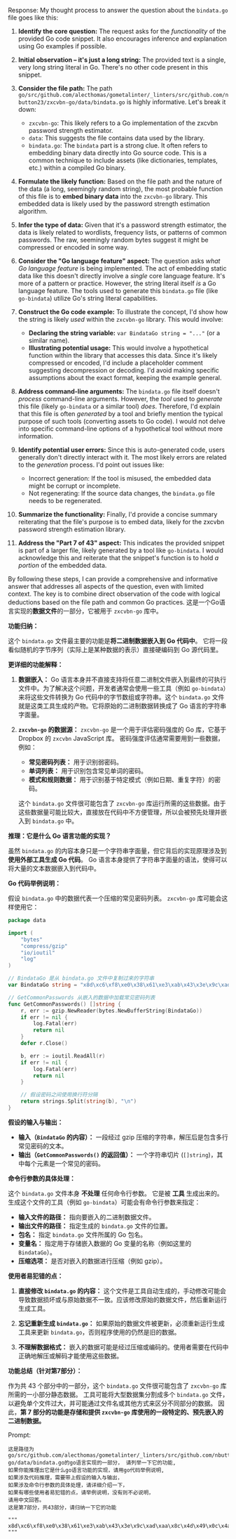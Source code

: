 Response:
My thought process to answer the question about the `bindata.go` file goes like this:

1. **Identify the core question:** The request asks for the *functionality* of the provided Go code snippet. It also encourages inference and explanation using Go examples if possible.

2. **Initial observation – it's just a long string:** The provided text is a single, very long string literal in Go. There's no other code present in this snippet.

3. **Consider the file path:** The path `go/src/github.com/alecthomas/gometalinter/_linters/src/github.com/nbutton23/zxcvbn-go/data/bindata.go` is highly informative. Let's break it down:
    * `zxcvbn-go`: This likely refers to a Go implementation of the zxcvbn password strength estimator.
    * `data`:  This suggests the file contains data used by the library.
    * `bindata.go`: The `bindata` part is a strong clue. It often refers to embedding binary data directly into Go source code. This is a common technique to include assets (like dictionaries, templates, etc.) within a compiled Go binary.

4. **Formulate the likely function:** Based on the file path and the nature of the data (a long, seemingly random string), the most probable function of this file is to **embed binary data** into the `zxcvbn-go` library. This embedded data is likely used by the password strength estimation algorithm.

5. **Infer the type of data:**  Given that it's a password strength estimator, the data is likely related to wordlists, frequency lists, or patterns of common passwords. The raw, seemingly random bytes suggest it might be compressed or encoded in some way.

6. **Consider the "Go language feature" aspect:** The question asks *what Go language feature* is being implemented. The act of embedding static data like this doesn't directly involve a *single* core language feature. It's more of a pattern or practice. However, the string literal itself *is* a Go language feature. The tools used to generate this `bindata.go` file (like `go-bindata`) utilize Go's string literal capabilities.

7. **Construct the Go code example:** To illustrate the concept, I'd show how the string is likely *used* within the `zxcvbn-go` library. This would involve:
    * **Declaring the string variable:**  `var BindataGo string = "..."` (or a similar name).
    * **Illustrating potential usage:** This would involve a hypothetical function within the library that accesses this data. Since it's likely compressed or encoded, I'd include a placeholder comment suggesting decompression or decoding. I'd avoid making specific assumptions about the exact format, keeping the example general.

8. **Address command-line arguments:** The `bindata.go` file itself doesn't *process* command-line arguments. However, the *tool* used to *generate* this file (likely `go-bindata` or a similar tool) *does*. Therefore, I'd explain that this file is often *generated* by a tool and briefly mention the typical purpose of such tools (converting assets to Go code). I would not delve into specific command-line options of a hypothetical tool without more information.

9. **Identify potential user errors:**  Since this is auto-generated code, users generally don't directly interact with it. The most likely errors are related to the *generation* process. I'd point out issues like:
    * Incorrect generation: If the tool is misused, the embedded data might be corrupt or incomplete.
    * Not regenerating: If the source data changes, the `bindata.go` file needs to be regenerated.

10. **Summarize the functionality:** Finally, I'd provide a concise summary reiterating that the file's purpose is to embed data, likely for the zxcvbn password strength estimation library.

11. **Address the "Part 7 of 43" aspect:** This indicates the provided snippet is part of a larger file, likely generated by a tool like `go-bindata`. I would acknowledge this and reiterate that the snippet's function is to hold *a portion* of the embedded data.

By following these steps, I can provide a comprehensive and informative answer that addresses all aspects of the question, even with limited context. The key is to combine direct observation of the code with logical deductions based on the file path and common Go practices.
这是一个Go语言实现的**数据文件**的一部分，它被用于 `zxcvbn-go` 库中。

**功能归纳：**

这个 `bindata.go` 文件最主要的功能是**将二进制数据嵌入到 Go 代码中**。  它将一段看似随机的字节序列（实际上是某种数据的表示）直接硬编码到 Go 源代码里。

**更详细的功能解释：**

1. **数据嵌入：**  Go 语言本身并不直接支持将任意二进制文件嵌入到最终的可执行文件中。为了解决这个问题，开发者通常会使用一些工具（例如 `go-bindata`）来将这些文件转换为 Go 代码中的字节数组或字符串。这个 `bindata.go` 文件就是这类工具生成的产物。它将原始的二进制数据转换成了 Go 语言的字符串字面量。

2. **`zxcvbn-go` 的数据源：** `zxcvbn-go` 是一个用于评估密码强度的 Go 库，它基于 Dropbox 的 `zxcvbn` JavaScript 库。 密码强度评估通常需要用到一些数据，例如：
    * **常见密码列表：** 用于识别弱密码。
    * **单词列表：** 用于识别包含常见单词的密码。
    * **模式和规则数据：** 用于识别基于特定模式（例如日期、重复字符）的密码。

   这个 `bindata.go` 文件很可能包含了 `zxcvbn-go` 库运行所需的这些数据。由于这些数据量可能比较大，直接放在代码中不方便管理，所以会被预先处理并嵌入到 `bindata.go` 中。

**推理：它是什么 Go 语言功能的实现？**

虽然 `bindata.go` 的内容本身只是一个字符串字面量，但它背后的实现原理涉及到 **使用外部工具生成 Go 代码**。  Go 语言本身提供了字符串字面量的语法，使得可以将大量的文本数据嵌入到代码中。

**Go 代码举例说明：**

假设 `bindata.go` 中的数据代表一个压缩的常见密码列表。  `zxcvbn-go` 库可能会这样使用它：

```go
package data

import (
	"bytes"
	"compress/gzip"
	"io/ioutil"
	"log"
)

// BindataGo 是从 bindata.go 文件中复制过来的字符串
var BindataGo string = "x8d\xc6\xf8\xe0\x38\x61\xe3\xab\x43\x3e\x9c\xad\xaa\x8c\x4d\x49\x0c\x4a\x3c\x9e\x7d\xbc\x1f\x81\x0c\x5b\xab\x3c\xcd\x5a\xf6\x38\xf6\x13\x97\xf6\x21\xca\xaf\b..." // 完整的字符串太长，这里省略

// GetCommonPasswords 从嵌入的数据中加载常见密码列表
func GetCommonPasswords() []string {
	r, err := gzip.NewReader(bytes.NewBufferString(BindataGo))
	if err != nil {
		log.Fatal(err)
		return nil
	}
	defer r.Close()

	b, err := ioutil.ReadAll(r)
	if err != nil {
		log.Fatal(err)
		return nil
	}

	// 假设密码之间使用换行符分隔
	return strings.Split(string(b), "\n")
}
```

**假设的输入与输出：**

* **输入（`BindataGo` 的内容）：**  一段经过 gzip 压缩的字符串，解压后是包含多行常见密码的文本。
* **输出（`GetCommonPasswords()` 的返回值）：**  一个字符串切片 (`[]string`)，其中每个元素是一个常见的密码。

**命令行参数的具体处理：**

这个 `bindata.go` 文件本身 **不处理** 任何命令行参数。 它是被 **工具** 生成出来的。  生成这个文件的工具（例如 `go-bindata`）可能会有命令行参数来指定：

* **输入文件的路径：** 指向要嵌入的二进制数据文件。
* **输出文件的路径：**  指定生成的 `bindata.go` 文件的位置。
* **包名：**  指定 `bindata.go` 文件所属的 Go 包名。
* **变量名：**  指定用于存储嵌入数据的 Go 变量的名称（例如这里的 `BindataGo`）。
* **压缩选项：**  是否对嵌入的数据进行压缩（例如 gzip）。

**使用者易犯错的点：**

1. **直接修改 `bindata.go` 的内容：**  这个文件是工具自动生成的，手动修改可能会导致数据损坏或与原始数据不一致。应该修改原始的数据文件，然后重新运行生成工具。

2. **忘记重新生成 `bindata.go`：** 如果原始的数据文件被更新，必须重新运行生成工具来更新 `bindata.go`，否则程序使用的仍然是旧的数据。

3. **不理解数据格式：**  嵌入的数据可能是经过压缩或编码的。使用者需要在代码中正确地解压或解码才能使用这些数据。

**功能总结（针对第7部分）：**

作为共 43 个部分中的一部分，这个 `bindata.go` 文件很可能包含了 `zxcvbn-go` 库所需的一小部分静态数据。  工具可能将大型数据集分割成多个 `bindata.go` 文件，以避免单个文件过大，并可能通过文件名或其他方式来区分不同部分的数据。  因此，**第 7 部分的功能是存储和提供 `zxcvbn-go` 库使用的一段特定的、预先嵌入的二进制数据。**

Prompt: 
```
这是路径为go/src/github.com/alecthomas/gometalinter/_linters/src/github.com/nbutton23/zxcvbn-go/data/bindata.go的go语言实现的一部分， 请列举一下它的功能, 　
如果你能推理出它是什么go语言功能的实现，请用go代码举例说明, 
如果涉及代码推理，需要带上假设的输入与输出，
如果涉及命令行参数的具体处理，请详细介绍一下，
如果有哪些使用者易犯错的点，请举例说明，没有则不必说明，
请用中文回答。
这是第7部分，共43部分，请归纳一下它的功能

"""
x8d\xc6\xf8\xe0\x38\x61\xe3\xab\x43\x3e\x9c\xad\xaa\x8c\x4d\x49\x0c\x4a\x3c\x9e\x7d\xbc\x1f\x81\x0c\x5b\xab\x3c\xcd\x5a\xf6\x38\xf6\x13\x97\xf6\x21\xca\xaf\x8b\x97\x0e\x32\xab\x35\x45\xf2\x1a\xd0\xec\x5b\x60\x07\xb4\x0d\x81\x60\x67\xaf\x7c\x29\xa5\xca\x16\x88\xd7\x85\x1e\x32\xea\x0a\xcc\xee\x42\x2d\xfd\x5b\x98\x82\xf7\xce\x52\x41\x6b\x56\x82\x5c\xae\x49\xf6\xf7\xce\xb8\xec\x5f\x19\xe7\xb2\x4d\xae\x6f\xff\xe8\xfb\x08\x96\x4e\x8c\x80\x9e\xf7\x83\xbe\x98\xe1\x02\x00\x3b\xf5\xa2\x41\xed\x61\xbd\x35\x55\xb5\x0e\x08\x3a\xf0\x11\x9b\x38\xa1\xf0\x47\xbe\xa4\xd2\x7f\x3b\x3b\x05\x30\xb0\xda\x83\xdd\xf6\xec\x3f\xad\xbe\xf4\x27\x15\x1f\x03\x51\xfc\x73\x2e\xcf\xf0\xe8\x22\xd3\x91\xcf\xf9\x29\x67\x86\x73\xec\x9f\x4c\x0c\x19\x56\xfa\x50\x84\x02\x88\xf9\x3e\xed\xeb\xe3\x8e\xc4\xa8\xca\x97\x91\xff\x5e\x1a\x43\xc1\xb9\xd2\xb2\xec\x50\x0f\x16\xca\xe1\x77\xee\xf5\x57\x21\xfc\xc9\x05\xe8\xb1\x66\xdf\x22\x9b\x39\xc2\xb6\x07\x6d\xec\xac\x33\x69\x40\x45\xe0\x2f\x6b\x20\xc7\x84\xad\x16\x5c\x4d\x07\xef\x10\xb9\x3d\xe4\xd9\x74\x5c\x35\x1b\xe6\xa0\x9b\x94\x08\x37\xe9\x73\x1e\xf0\xef\xde\xd8\x75\x10\x26\x16\xe5\xc4\x85\x23\x7c\xc8\x5c\xac\x7c\x77\xd1\x9d\xf8\x96\x3f\xba\x91\xb0\xbb\x0f\xd9\x6e\x63\xb3\x6e\xc6\x45\xee\xd1\x96\xa5\xf0\x52\x3b\xfc\x91\x2d\x0a\xfb\x20\xac\xa3\xf1\x2c\xe9\x31\x56\xa5\xe5\x92\x61\xcc\xbd\x90\x30\xe5\x6f\x95\x6c\x52\x70\xda\xe9\xd7\x92\x64\x33\x38\x06\x09\xfb\x5e\xd3\xe1\x7b\x2f\x60\xf1\x5d\xe3\xfe\x3b\x45\x51\x9c\x6f\x98\x2a\x84\xae\x43\xb4\x2e\xca\xc7\x3f\x54\xff\xbe\x0a\x87\x70\xeb\xa1\x44\x2a\x8f\xf9\x4a\xe9\x80\xd8\x2f\xd1\xcf\xdb\x97\xb1\xcf\xd5\x87\xf8\xb4\x08\x57\x1d\x3f\xc0\x52\x9e\x3e\xd4\x26\xd8\x6b\x85\x8f\xd9\x45\x2f\xef\xbb\xb2\x24\x00\xf5\x66\x89\x26\xaa\x14\xdf\x84\x7b\x70\x43\xa2\xb7\x80\x06\x8a\xb3\xdd\xba\xf4\xd3\xa0\x1f\x4d\xa9\xdd\x32\xdb\xe2\x5d\xff\x05\x0b\xe9\xe2\xcd\x76\x7d\xcb\x7c\x21\x88\x6c\x81\xe6\x2f\xa5\x87\xb1\xfb\x50\xa1\x56\xe6\x53\xaa\xed\x26\x74\xf4\xd8\x76\x58\x42\xcf\x6e\x79\x20\xcf\xbf\x9a\x0e\xcc\x59\xf7\xdb\x77\x02\xe4\xbc\x67\x85\xad\x79\x45\xfc\x4f\xfd\x17\xfc\x5f\xa3\x10\x65\x42\x40\xf9\xf1\xa5\xd1\xb1\x71\x45\xc5\xe9\x85\x7e\x3e\xf4\x40\x15\xda\xd2\x39\x55\xaf\x22\x81\xfe\xec\xe2\x2c\x97\xa1\x0f\x8c\xb9\xb1\x38\x15\x84\x9b\xf2\x6a\xf7\x30\xbb\x69\x68\xc3\x17\x6c\xb6\x69\x7a\x48\x37\xae\x49\x31\xb2\xa2\x54\x06\x64\xe4\x02\xef\xb0\x23\x0d\x51\x6f\xc1\x60\x43\x2e\x3d\xf6\x34\x46\xe5\x26\x3e\x1b\x02\x7a\x0c\x1d\xae\xbb\xa3\xf9\xcd\xbf\x43\x3f\x06\x77\x17\xdd\x80\x87\x89\x66\xe8\x59\xe8\xc1\x71\x63\x73\xfd\x66\x62\xf3\x9e\xcc\x66\xce\x13\x3d\xe5\x5b\xe1\x99\x92\xbc\xb6\xdc\x85\xa7\x11\xf5\x3f\x9c\x39\xbd\x9d\x46\x14\x5c\xfd\x0b\x0d\xd5\x05\x55\x2c\xa6\x06\x99\xcb\x2f\x8d\x2b\x7f\xa1\x06\x86\xcd\xfd\x5b\x76\x32\xb3\x20\x6e\xfe\x4f\x85\x09\xbd\x09\x33\xa1\xde\xd4\x87\x8b\xa5\x66\x44\xe3\x64\xf6\xe6\x7b\xb0\xd1\x52\x0a\xc0\x46\xb2\x8c\xcc\x9b\x96\x96\x5e\x72\x46\xf9\x1a\x37\xbf\x5b\x60\x22\xd1\xa8\xc1\xb2\x77\x6a\x00\xab\xd9\xa9\xf6\x30\x28\x65\xae\xd5\xf8\x1a\xbb\xab\x83\x61\x42\xa8\x9f\x37\xf1\x8e\x22\xcb\xf1\x96\x40\x33\x62\xe9\xd3\x46\x38\x32\xbc\x76\x7b\x23\x04\xa8\x6d\x11\x10\x30\xb4\xb2\x6a\x07\x25\x47\x95\xaa\x8e\x9b\x40\x8e\x8c\x53\xb0\xb4\xd5\xe1\x80\xc2\x94\xa9\x73\xa0\x6d\x49\x9f\xaa\x9a\x39\x1d\xf6\x72\x72\x56\xc3\xd4\x61\xcd\xc6\x62\xef\xab\x13\x2a\xa8\x4e\xd9\x13\x6a\x0c\xbf\x97\x69\x54\x2b\xa2\x53\xdb\x84\xf9\x91\x33\x0f\xdb\x12\x80\x78\x2f\x63\xa5\x8d\xf5\x18\x7d\xf7\x85\x50\x44\x13\x47\x7d\x89\x44\x54\x10\xf5\x3c\xea\xa8\x03\x9c\x79\xe1\x30\xf6\x50\x26\xde\xfa\x9f\x4b\x77\xda\xa6\xac\x41\xe0\x96\xbc\x5b\x9d\x93\x9c\x5b\xa5\xec\x41\xe5\x5c\x2d\x03\x30\x21\x85\x8d\x2c\x75\xe9\x2c\xa0\x04\xa6\x90\x29\xf8\xd7\xf9\x4b\x6d\x87\xd9\xce\xf6\x25\x54\x08\xdb\xdc\x20\x2d\x44\x6f\x2b\xe8\xdb\x5a\xf2\x80\x8d\xa7\xb4\xf2\x87\x02\x6b\x2f\x08\x0e\x36\x4d\x59\xcb\x47\xa2\xc4\xc8\x02\xc2\xab\xbf\xae\x2a\x5a\x35\x1a\x4a\x89\xf5\xd3\xdc\x85\xcb\xd3\x6e\x4d\x9d\x3b\x20\xad\x99\x3d\xab\x69\x60\x79\x7b\xd9\xbe\x0e\xfe\xa0\x01\x79\xcb\x0d\x87\x37\x56\x02\x5d\x6a\x72\xcf\x56\x86\xeb\xb6\x12\x76\x5f\x79\x17\x4d\xe1\x75\x4d\x24\x60\x88\x27\x76\x9f\xa6\x24\xe3\x62\x6e\x9f\xec\xba\x7b\x64\x04\x16\xfd\x38\x37\xe3\x20\xfb\xc9\xba\xda\x27\xff\xeb\x3b\xe5\xc2\x0a\x80\xbd\xd1\x95\x7a\x5c\x98\xa5\xe9\x7c\x64\x9a\xbf\x4d\xe3\x5a\xde\x20\x16\xf0\x45\x6c\xe1\x57\x75\xc3\xe0\x43\x98\xfd\x67\xba\x93\x79\x4b\x42\x4b\x0a\x57\xbd\x7f\xfa\x4c\xe3\x22\xe7\x86\x3e\xee\x6c\x2f\x0d\xee\xd4\xb1\x48\xdf\xb6\x34\x74\xfa\x3a\x7d\x87\x00\xd8\x48\x5c\xbe\xa4\x5a\xc8\xd4\x9c\xfd\x2b\xd4\xbc\x32\x9f\x1c\xe8\x47\x76\xa8\x1c\xb4\x9c\xd9\x04\xf3\xcf\x34\x03\xe4\xf1\xa9\x11\x5c\x77\x20\xa7\x40\x7d\x3d\x2e\x2c\x70\x3b\xc3\xe7\x20\x60\x54\x03\xfb\xfb\x58\xa4\x5f\x4d\x3f\x3e\x24\xcf\xde\x94\xa9\x98\xfe\x34\xe0\x00\xe0\x2d\x79\x0e\xdb\x69\xf4\xf9\x03\x1a\x02\x81\xaa\x48\x0b\x1a\xb5\x76\x2c\x5f\xba\xe7\xd8\xf9\xf1\xff\xa7\xa7\x25\x2e\x61\xee\x76\x95\x69\x0f\x9e\x6d\x78\xea\xfd\x43\x3f\xaf\xb3\x3a\xd3\xde\x6d\x32\x52\x76\x9f\xb0\x9a\xfc\x92\xe1\xc4\x10\xbe\xd9\xc4\x5d\xf0\x29\xa3\x52\xe5\x3b\xd2\xff\x89\x28\xc4\x7b\xa3\x0b\xef\xee\x3a\xb3\xe4\x30\x25\x52\x73\xb6\xc2\xbb\x7f\xbf\xbc\xbd\x68\x86\x5e\x3f\x6b\xa0\xa6\x36\xcf\x45\x9a\x80\x36\xf7\x54\xa0\xea\x9f\x6c\x83\x9c\x9d\x05\xb6\xca\x7b\xc1\xe9\x2e\x00\x86\xde\x42\x97\xff\x11\x26\xdf\x2a\x0a\x5d\x62\x91\x37\x69\x79\x2d\xd7\x97\x87\xa4\x24\x1c\x77\xfa\xeb\xf3\xea\xbe\xc8\x50\x1d\x4d\x2c\x94\x16\x41\x7c\xd6\xa4\x43\x77\x4f\x40\xb4\x57\x3a\x41\x34\xe6\xa4\x41\x09\xa6\xe2\x72\x28\x13\x75\xbd\xcd\x19\xdc\xca\x98\xa3\x10\x9e\xe1\x06\x07\x00\xe1\x8b\x6c\xf3\xff\x45\xde\xb1\x75\x53\xe5\x7a\x29\x89\x72\x7e\x81\x38\xa0\x77\x50\x1b\x38\xff\xe8\x54\xa6\x00\x67\xb5\xd9\xc4\x0a\x7c\xba\xd5\x8d\xae\x6d\xdd\x64\x39\x5b\xe3\x3b\x91\xc6\x97\x2f\x95\xc3\x8e\xf3\x7e\x67\x0e\xd6\x40\xcd\x48\x59\xca\xe6\xd6\x6d\x93\x09\x8a\x6f\xb2\x35\xb8\x9b\x29\x9c\x26\x9b\xcb\xd7\xba\x01\x89\x81\x7c\x89\xf1\x87\xe7\x77\xd3\xf3\x8c\x56\xa7\xa5\x6c\xd0\x57\x94\x10\x8d\x35\xe8\x9a\x8b\x30\x4b\xc4\x05\x13\x89\x4d\xdc\xc5\xcb\x51\x16\x19\xde\x22\x4f\x6a\x6b\x80\xcd\x49\x9c\xbc\x34\x95\x5a\x65\x4b\x68\x07\x7e\x29\x57\xf2\x27\xcd\xf7\xe5\xf0\xce\x5b\x58\x30\x42\x43\xce\x28\x04\x38\x4e\x44\x49\xe8\x0e\x89\x32\x87\x98\xae\xa4\x8f\xe1\xc2\x65\xe5\xa2\xeb\x5d\x71\x95\xaf\x71\xf9\x70\x02\x02\x94\x94\xb7\xd2\x2b\x5d\xa0\xd4\x73\xdd\xdb\x64\xed\x4a\x9e\xe4\x97\xae\xfb\x6a\xc5\x61\xba\x4f\x50\x19\xac\xfe\x2c\xbd\x72\x95\xa8\xa6\x99\x7d\x68\xa1\x01\x36\x17\x13\x92\xc3\x79\xc3\xb2\x73\xce\xeb\x4e\xca\x29\x6b\x49\x28\x56\x0a\x34\x3a\xc7\x04\xa4\x9f\x9d\x28\x08\x33\xea\xd7\x09\x86\xcf\x91\xca\x49\x8f\x10\x60\x98\xc5\x5b\x07\x35\x11\x90\x55\x50\x0b\xf4\x4a\x9a\xb8\x7c\xdf\xb9\x31\xad\xa8\xe2\x63\x97\x1d\xa3\x68\x1d\x5c\x94\x3d\x68\xfe\x22\x47\x6f\xf1\xf3\x0c\x1f\x06\xbd\x40\x0e\xd7\x22\x19\xed\x6b\xf0\x02\x10\xe3\xc3\xc7\x16\xd2\x94\xf2\x35\xf5\x36\xd9\x97\xb4\x80\x7e\xc7\x56\x6c\xc0\xa2\x2a\x7b\x19\x05\x61\x26\x2d\xd3\x27\xe9\x9e\xcd\xfe\x9f\x2d\xfa\x40\xa9\x32\xf1\x4d\x77\x39\x88\xed\x52\x08\x53\x8f\x85\x1b\x66\xb1\xb0\x00\xf7\xad\x3e\x97\x96\xe6\xbb\x82\x87\xd4\xf3\x9e\xf8\x90\x1b\x89\x20\x4b\x60\x4b\x99\x0b\x29\x63\x09\x65\x1f\x8a\x6b\x8e\xf5\xb8\xf9\x76\xdf\x85\x7a\x59\xd2\x02\x18\x43\xab\x75\xd2\x88\xe3\x66\x68\xc8\xdf\xe0\x81\x7c\xda\x20\x63\xb6\xb3\x4c\xed\xde\x9d\x79\x9a\x86\x5f\xa1\xe5\xcc\x7e\xff\x7f\x27\xf1\x47\x14\xa9\x21\x47\xf3\x5b\x73\x0b\x53\x9b\x51\xad\x61\x78\xe0\xf1\x49\x44\x00\x71\xe1\x46\x50\x09\x64\x61\x1d\x40\x92\x26\x78\x1e\x56\x6d\x9e\x42\xa9\x67\x75\xfb\x66\x1d\x34\xc1\x89\x61\xd6\x8a\x81\x87\x61\xa7\xd4\xaa\x51\x02\x03\x19\xe1\xa3\xc2\x43\xc3\x77\xa1\x2c\x4b\x79\xad\xd6\x0f\xf4\x45\x99\x52\x72\x56\x18\xb0\xd2\x3f\xa8\x37\xc3\x0e\xb8\x6e\x5b\xd3\x48\x72\x1a\x9c\xe9\x98\x93\xb5\xf4\xef\x59\x79\xc3\xd2\x97\x7f\x25\x14\x36\xe6\x93\xca\x49\x66\x8b\x5c\xec\xc5\x72\x28\x9c\xd5\x34\x3c\x24\x9a\x94\xff\x54\x3f\x08\x65\x3f\x4b\x55\x3f\x6b\xa1\xca\x32\x75\x6e\xf9\x7c\xee\x93\x45\x5d\xe6\x04\x36\xff\x96\xac\xa8\xbf\xc8\x9e\x18\xb5\x91\xa6\x76\x13\xf6\xb4\x66\xc8\xd3\xc9\x63\x15\xe3\x9c\xcd\xda\x68\x2f\x6f\xfc\x29\x9f\x55\x89\xbf\x36\x63\xc0\xca\x95\x64\xcb\x34\x06\x23\x6f\x2a\xdf\xca\x63\x91\xf7\x53\xc9\xc4\xd5\x2e\x02\xf4\x0b\xb7\x7d\xef\x80\xf6\x73\xbe\xec\xe3\xd7\x99\x0c\x92\x2b\xc3\xf3\x38\xc7\x6a\x43\xca\x24\x37\x06\x3f\x4a\xa6\xa9\xf7\x3a\x7d\x63\x42\xb6\x80\x3c\x63\xd8\x73\x69\xb3\xca\xde\xb8\x9a\xf6\x7d\xf6\x60\x12\x56\x9d\xea\x1b\xa5\xff\xd7\x9a\xff\xbc\x3e\xb4\xf9\x61\xdb\x87\xa8\xb9\xd1\x7d\x19\x0f\x74\x98\x7b\x40\x34\x2d\xe0\x1e\x10\xb0\x77\x9b\xba\x94\x40\x74\x91\xaa\x5d\x90\xc7\x9f\xc5\xaf\x75\x3f\x8d\x30\xba\x67\xf7\x99\xa8\xf4\x1f\x2d\x97\x71\x16\x2f\x94\x9a\x3e\x41\x3a\xf9\x9b\xc2\xe5\xf4\xf8\xc5\x48\x5c\xd5\xee\x7d\xfc\xa2\x8e\x56\xa1\xf9\x3b\xfd\xaf\xd5\x7a\xf9\xf4\x76\x59\xef\xff\xe6\xe5\xa2\xa4\x1c\xea\x19\xc7\x84\x07\x12\x40\x91\xed\x93\x30\xbc\xc7\xf0\x1c\x04\x58\x79\x14\x40\x0c\xc8\xf8\x0f\xa1\x32\xb2\x73\x70\x14\x99\x55\x8b\x54\x83\x07\x0b\x61\x1a\x57\xea\x1f\x40\xa4\x37\xa9\x39\x03\xea\x89\xa9\xa2\x17\x3c\xa3\x24\x41\x53\xbe\xb2\xa1\x4a\x5f\xe9\xa9\xc6\x8f\x55\xfa\xfd\xad\xd4\xd0\x77\xe8\x96\x2e\x7f\xf8\x9a\x69\x5e\x7a\x83\x92\x3a\xc8\x9b\x84\xae\xd0\x1e\xb2\x42\x67\xab\x7f\xb3\xc5\x98\x65\xb2\x3a\xc3\x65\x47\xf0\x89\x7b\xa9\xd1\x71\x7b\xf9\x0e\xfa\x89\xec\x90\xd5\xfc\x66\x3e\x97\x4b\x00\xb5\x44\xef\xf8\x41\x75\x29\xc8\xae\x98\x68\x8b\x1f\x0b\x59\xc0\x80\x61\x2a\x1c\x38\x96\xd1\xa8\xb1\xdd\x21\x30\xca\x2d\x2e\xcd\x40\x72\xb4\xb4\x4f\x99\x42\xac\x1b\x7a\x3c\x76\xcd\xda\x9a\xb2\x05\x9c\xb4\xa5\x20\x0e\x34\xc1\x3f\x4d\x46\x9c\xf6\x68\xc9\x72\x99\x95\x44\xd1\x16\xcd\x9a\x45\xc8\x35\xbe\x9c\x0d\x76\xb7\x0b\x4a\xc6\x15\x9d\x9c\x26\x48\xbe\x30\x6b\xff\x44\x62\xd2\x54\x53\xe1\x86\xff\xb2\xb8\x90\x58\xab\x23\xf3\x1a\x89\x6e\x85\xa0\x3d\x5d\x6d\x6e\x6c\x03\x85\x08\x7a\x82\x10\x42\xf8\x55\xa2\xe3\x43\x85\xa8\xb4\x94\x23\x57\x7d\x97\xe5\xc1\xf1\x1b\x1a\x3b\x38\xa7\xb1\x7c\x5c\xd2\xc9\xa9\xa3\xfe\x3c\x56\xf8\xb2\xaa\x23\xdc\x6f\xf2\x67\xfe\xc9\xa7\x6e\x2f\xed\xdc\x8f\xcc\x5a\xdf\x5b\xf4\x76\x61\x2f\xe9\x86\x0c\x53\xff\x8a\x5e\xb5\xae\xdd\xe0\xb6\xcf\x5b\x13\xc1\x92\x66\xed\xe9\xad\xc5\xaa\x9b\x41\x0d\xd6\x37\xde\x1a\x53\xab\x72\xd9\x55\x48\xca\xb9\x4b\x74\xc2\x51\x8a\x57\xcb\xce\x05\x48\xe5\x6a\xc9\xc8\x4f\x49\x4b\xd9\x8a\x9d\x4b\xc3\x0f\x4c\x3d\x9b\xc7\x64\xd9\x6c\xb0\x06\x4b\xdc\x8d\xc2\x55\x93\x28\xd9\xdc\x64\xc0\xfe\xf8\xe0\xb8\x1e\xd9\x70\xd5\xfe\x82\xae\x42\xfe\xcf\x12\x4b\xd0\xca\xdf\x25\x06\x09\xb3\x06\x66\x50\x1f\x10\xd7\x85\xf3\x78\x57\xb2\x54\x59\x2a\x35\x3a\xb7\xeb\x40\x0e\x43\x31\x27\x15\x67\x73\x4c\xbd\x72\x95\xe3\x8c\xf6\x4d\x75\xfe\x87\x3a\x93\x52\x27\xb9\x7b\x7b\x6d\xd2\x2b\xf9\x70\xf5\x99\xe5\xad\x28\x7b\x59\x37\xb5\xe9\xe1\xce\xfb\x31\x52\xd6\xfc\x8d\x7d\xa9\xd6\x3a\xf3\x65\x17\xfe\x3c\xdd\x11\x92\x97\xcb\x18\xa9\xd3\xfb\xf2\xea\xf5\x44\x53\xe2\x15\x58\xb4\x84\xaa\xc8\x09\xa8\x64\xe0\x95\x35\xb4\x9d\xb3\x20\x79\xdb\x05\xc0\x83\xf3\xc3\x71\x50\x5d\x6f\xcc\x6e\xf0\xe0\xc2\xb6\xb8\xeb\x6a\x74\xb4\xed\xbf\xb5\x74\x56\x75\x81\x4e\x74\xb7\x5c\xc9\x42\x54\x22\x85\xb2\xba\x52\x8f\x2b\xc1\x12\xb3\x7d\xff\xa5\x4f\xde\x77\xe3\x4d\x28\xdb\x47\xbd\xe6\x37\xab\x36\x20\x8d\x8a\x47\xba\x9a\x40\x6e\xa8\x2d\xfa\xc3\x9d\xf8\xad\x6a\xfe\x96\x5c\xcb\xce\x49\x04\xc6\x58\x28\x6b\xfd\x00\xb0\x22\x9f\xb3\x73\x9a\x43\xfd\x72\x25\x3e\x4a\x58\xdd\x2a\x68\xbe\x49\xa4\x84\xe8\xdc\xfd\x6a\x42\xcd\xdc\x14\xe2\xeb\x54\x95\xa1\x95\x7f\xdc\xb9\xf5\xce\xe0\xc8\xdf\x57\xcb\x09\xb4\x78\x4d\xb6\xd7\x48\x70\x56\x78\xf5\x95\xc2\x8c\xa9\x9d\x93\x31\x83\x6c\x6c\x60\x14\x90\x56\x40\x6c\x02\x6c\x13\x21\x98\x6a\x82\x71\x3a\x33\x82\xf7\x81\xb5\xd9\xd8\xab\xa9\xf9\x2f\x72\xb7\x4d\xa8\x0a\xd0\x78\x76\xa5\x6b\x18\xff\x1b\xa5\xfb\x41\x92\x43\x4a\x0f\xc7\x6d\x18\x25\xbf\xe9\xed\xb1\xe8\xee\x6c\x4d\x8d\x1c\xc4\xb0\x85\x1d\xfc\xe8\x63\xe9\x8e\xf2\xaf\x73\x17\x53\x4a\x77\x1e\xf2\xd2\x15\x24\xc7\x98\x5e\x78\x6c\x3a\xf7\x72\x52\x77\x23\xf8\x66\x1b\x6d\x77\x14\xa2\x5f\x90\x2d\x2c\x79\xaf\xf3\x37\xe7\x6c\x7e\x95\xc4\xfe\x9a\x99\xc4\x69\x2b\x25\x6b\x95\xaa\x7a\xa8\xcc\xa0\x0e\x8b\xb5\x10\x99\x86\x95\xbc\x46\x30\x60\x11\x31\x27\xc3\x87\x45\x01\xe6\x62\x0a\xdd\x8e\x66\x24\xbc\x79\x4a\x6f\x35\xa5\x9e\xa7\x9c\xd6\x9e\x4b\xa0\x2d\x9e\x0c\x15\x3a\x81\x9f\x90\xf8\x71\x31\xfe\x73\x1a\x6f\xf6\x73\x76\x8f\x38\xc0\x21\xed\x71\xda\xae\x4e\x7a\x4d\x3f\x8a\xc5\x3f\xa0\x13\xfb\x71\xa6\x7a\x11\x7f\x30\xe3\x9b\xbe\x8c\x9a\x39\x24\xdf\x2b\x21\x58\x9a\x20\x95\x10\xcc\x56\xe9\xd5\x24\xe3\x36\x32\x54\x58\xa1\x1b\x5c\xb3\x25\xbe\xa2\x0b\x00\x54\x95\x19\xb7\x2c\x84\xc2\xf8\x8f\x0b\x3b\xa0\x41\x2c\xcf\x95\x7a\x3a\x0d\x44\xd7\x5a\x5d\x31\x78\x44\x01\x4b\x6c\xfe\x11\x3f\x9a\x20\xbd\x0f\x39\x64\x39\x4b\x51\x13\x7e\xd0\xfd\xb8\x55\x27\xa9\x0d\x5a\xc8\x6a\xae\x7d\x42\x77\x6f\xa0\x48\x1b\x64\x7a\xd9\x4a\x3b\xf9\xe2\x02\x15\x61\xb6\xa8\xac\x12\x4a\x00\xc2\x1d\x5d\x6e\xe1\x68\x9f\xd5\xbe\x4c\x89\x8d\x04\x14\xa3\x1b\x08\x5f\x2a\xb7\xcb\xa6\x7b\xa9\x14\x02\x62\x7c\x3e\xc6\xf8\x38\x98\xd4\x70\x41\x75\x6b\x26\xa3\xc0\xea\x3c\x2b\x04\xf9\x11\xcf\xc4\x18\xbd\xef\xab\x37\x15\x04\x7a\x77\xad\x36\x33\x9b\xaa\x5a\xcf\x7d\xac\x8e\xa8\xa3\x2f\x19\x0c\x0e\xa3\x5f\xa4\xb5\xf2\x59\x2b\x76\xf1\x29\x6c\x9e\xf8\xe1\xd1\x6a\xaa\x77\x77\x11\xfb\xbf\xeb\x65\x63\x07\x68\x53\xaa\xe8\x2e\xc9\x6f\x63\x71\xb2\xb7\x53\xbe\x5c\x9f\x52\x06\x2f\xf3\xd5\x89\x28\x8c\x4a\xb9\x1f\xef\x77\x4e\xbf\xc0\x6a\xe4\x4f\xd3\x66\xc5\x93\xd3\x64\xe9\xd3\xee\x07\x55\xcb\x52\x42\x25\x40\xe2\x6f\x75\xf4\xe8\x7f\x87\xf8\x66\xcf\x1a\x35\x8e\xd4\x73\x23\xd4\x95\x8c\xd7\x60\xe7\x3b\xa9\x97\xee\x26\x76\x63\x29\x8d\xf2\x1e\x86\x31\x07\x90\x94\x76\x26\xdc\xd9\x09\xe4\xd0\x53\xf9\x6f\xe4\xbd\x25\x05\xe6\x54\x12\x0a\x5d\x4c\xfc\x3e\x53\x54\xe4\x6d\xed\xc7\x95\x70\x27\x24\x1e\x84\xa5\x57\xe5\x66\x2d\x04\x93\x3f\x5a\xb4\x4f\x49\xb1\x50\xe3\x3f\x32\xd7\x60\x93\x2a\xdd\xdd\xba\x30\xe8\x5a\x3f\xb5\xcb\xb7\x9f\x97\xd5\xeb\x17\xd9\x3f\xc6\x98\x9e\x48\x56\xe4\x74\xcc\x2b\x25\x76\x6b\xa7\x00\xa5\xc2\x7d\x12\x6c\xa3\xc4\xff\xb2\xfd\xb6\x18\x33\xb6\x84\xdc\xc6\x6a\xd4\x9b\x1c\xa0\x76\x92\x6c\x21\xb0\x9a\x07\xda\xa2\x09\xdd\x3b\x78\xb5\xb5\x47\xd9\x45\xf7\x70\xea\x4c\xd9\x4a\x47\x15\x2e\x6f\xd3\x2a\xcc\x70\x10\xb8\xa6\x0a\x8d\x82\x3c\xb3\x0a\x37\xd0\xb5\x4c\xc7\xb2\x3a\xf3\x61\x32\x79\x5f\x65\x58\xf2\x2e\x43\x25\xd8\xde\x0c\x5a\xcc\x4d\x74\x09\x01\x7f\x31\x18\xa0\xe4\xd7\x6f\x75\x71\x9a\x28\xbf\xcb\xe1\xba\xde\x9c\x6d\x07\x6e\x7b\x4a\xbf\x91\x6b\x97\xb3\xa7\x4b\xee\x6c\x8e\xff\x34\x44\x60\xa2\xa3\x34\x7e\x4c\xbb\xfb\x95\x3b\x84\xc9\x6f\xec\x4c\x96\xff\xe7\xdf\xd8\x04\x30\xb1\xe4\x02\x5b\xfa\xb9\x99\x18\x96\xed\x64\x5a\xee\x24\x27\x4a\x82\x89\x69\x16\x0a\x07\xa3\x75\x1b\x2b\x09\x8b\x09\x7a\x1b\x04\xf7\x25\xfc\x49\x94\x7d\x4f\x6d\x26\x8e\x8b\x3f\x1b\x23\x0d\x06\xa4\xaf\x23\x38\x21\x51\x02\x0b\x9a\x31\x47\x68\x82\xa6\x2e\xd9\xe1\x2c\x04\x36\x79\x47\xbc\x58\xff\xf1\x25\x69\x17\x99\x0c\x7a\x05\xcc\xbc\x47\x18\x33\xec\xbd\x06\xa8\xc7\x30\xd8\xcc\x47\xa3\xce\x60\x91\x95\x7b\x46\x9d\x41\xc3\x90\xcf\xed\x61\xce\x6d\xbe\x59\x32\x1a\xf8\x1d\x00\xc9\x57\xf9\x8c\x4f\x1d\x10\xaf\x91\xdd\x5e\xbe\x43\x0c\x4a\x4b\x36\xb8\xfa\x39\xc9\xf6\xe9\xca\xce\xd7\xe9\x74\xf3\x4a\x86\x0a\x5e\x02\x05\x61\x23\x5f\xf5\x3f\x4b\x41\x16\xe2\xbb\x5f\xc9\x70\xc9\xde\xb3\xfb\x1c\xc7\x76\x39\xf9\x00\x54\x33\x84\x34\xcd\x2c\xd7\xea\xc9\xd4\x35\x8e\xcf\xba\xba\x8e\x5f\x4e\x21\x5d\x84\x2c\xc2\xbf\x5b\xb6\x97\xb1\xe5\xa3\xc9\xf9\xc3\x67\xcb\xea\xaf\xf6\x61\xf6\xa2\xc1\x6b\x0a\x3f\x92\xa3\xf7\x25\x74\xa4\x77\x67\x1d\x1c\x95\x05\x76\x4a\xf8\x50\x1e\x71\xbc\xaa\x01\x03\xd0\x62\x74\x4d\xcd\x3a\xc3\xce\x25\x90\x80\x4c\xff\xf0\x2d\x10\x48\xdc\xaf\xe0\xfd\x55\x73\xa1\xf7\xa8\xe7\xf5\x6b\x97\xd4\x19\x0d\x3f\x67\xb0\xf8\x08\x41\xcb\x5f\x1a\xdc\x98\x18\xe9\xcd\x3c\x8d\x20\x1f\xe7\xaa\xb8\xc9\x91\x99\xde\xd4\x50\x29\x38\xd4\xe4\xd6\x63\x39\x40\x6b\x38\x90\xf5\xdb\x0f\x41\xd3\xe7\xca\x79\x64\x8b\xd4\x7d\xd3\x61\xfc\xcd\x6b\xf9\x75\xc5\x89\xdd\xc3\xc4\x9d\x4c\x0f\xad\x8e\x71\x17\x18\x82\xe9\xf6\x27\xfd\xa1\xe5\x5c\x39\xac\x79\xbf\xc4\x0c\x61\xd5\x80\x3f\xb1\xb7\x71\xea\x9a\xb0\x2c\xdb\xe4\xcb\xbf\xd1\xb8\xb9\x0e\x96\xf3\x53\xed\x53\x22\x16\x54\x53\xac\xc1\xf9\x5f\xf2\xeb\x92\xbe\x9b\xae\x81\x32\x4b\x86\xa0\xe6\x3d\xfc\x5b\x1e\x3a\x1b\x2c\x9f\x5f\x55\x05\x16\xdc\xd8\x78\x94\x7a\xd8\xfb\x85\xa9\xef\x7d\xae\xd3\x52\xcf\x4c\xbe\x92\x8f\xb1\xf2\x50\x35\x71\x93\x43\x12\x7f\x01\xe5\x03\xab\xf8\x15\xc4\x09\xa4\xb8\x5c\x07\xe3\x3f\x34\xd1\xa4\xf2\xd3\x5e\x62\xe3\x3f\x21\x4e\x0b\x25\x80\x92\x90\x48\x91\x5c\xfa\x08\x66\xf1\x41\xa6\x9b\x55\x05\x26\x10\x37\x31\xf8\xa2\x6c\xd8\x8f\xd6\x1d\xc5\x15\x7b\x48\xd8\x3e\x9b\x5a\xaf\x06\x3f\x50\xc3\xf4\xa3\x85\xc4\xf1\x6d\x45\x11\x0d\x86\x15\xa5\x53\x4c\xaf\x2b\x04\xf0\x72\x5d\x8a\xfb\xa0\x40\x08\x91\x0e\xca\x9a\x94\x7f\x08\xe8\x63\x61\x91\x1d\xa6\x2c\xe9\x94\x87\x99\xff\x75\x81\xb9\x7c\x28\xed\x0a\x64\x7f\xf4\x7c\xc1\xae\x93\x14\x80\xcc\x52\xb5\xea\x05\xe2\xe7\xe4\x47\x28\xc0\x51\x5a\xe7\x49\x71\x08\xdd\x7c\xde\xb0\x90\x84\xe2\xad\x86\xe1\xd5\x18\x77\x3e\x9d\x02\xcc\x2c\xd7\xd0\x26\x3e\x43\xdc\x76\xf3\x41\x07\xab\x6f\xd1\x60\x4b\x0c\xfe\xe5\x8d\xa0\xd5\x7a\xde\x38\x8f\xa6\x15\x76\x6f\x49\x8c\x04\xfa\xdf\xc4\x81\xb6\x9d\x92\x09\x84\x7f\xc3\x38\xaa\x04\x8f\xa7\xd4\x07\x48\x52\x98\xa9\xe4\x3d\x53\xba\xeb\x46\x24\xe1\x70\x53\x99\xc1\x22\xe2\x6c\x47\x63\x09\x77\x4b\x90\x70\x19\x5a\x44\x06\x16\xbe\x97\x39\xbc\x38\xa2\x5d\x5f\xf2\xba\x2c\x7f\xf6\xe7\x96\xfb\x41\xdf\xc2\x73\xe3\x10\xd6\x35\x86\x3b\x01\x3f\x31\x6a\xfd\xf1\xeb\xfd\x8c\xcb\x5f\xbc\xfe\x0f\x86\x40\x38\x64\x7f\x04\xab\x29\x75\x86\xd3\x96\x9f\x74\x11\x27\x7f\x6a\x91\xcc\x66\x73\x1c\xb3\xd4\x1e\xb2\x3e\xc4\xb8\x30\xcb\xbf\x5d\x75\x45\x14\x19\x14\x34\x30\xd3\xc0\x66\x5d\xb2\x9b\xda\xbf\xcb\x8a\x57\x05\x51\xa3\xb4\x50\x9b\x05\xab\x64\x70\xf2\xa8\x93\xba\x54\x0b\xb3\x9b\xb8\xe5\x0a\xf6\xe0\x0d\x08\x2e\x78\xe8\x89\xaa\x08\x11\xf0\x0b\x3d\x58\x0e\x5c\x33\x12\x21\x3c\xeb\xa2\x22\x9d\xe6\x2b\xc6\x76\x1e\xd0\x44\x55\x20\x2b\xcb\xe8\x6a\x27\x02\xe1\x20\x67\xd0\xbf\xc2\xe2\x0a\x02\x33\x9c\xe2\x3f\xf8\xe5\x3d\x04\x3f\x94\x4b\x4b\x49\x50\x45\x6a\x74\xc7\x3a\xda\x49\x28\x07\xc6\x87\x07\x4a\xf7\x6c\x1b\xa7\xfb\x24\x27\xd8\x92\x0e\x6e\xd1\xb0\x46\x8e\x06\x85\x2c\xdc\xe9\xa4\xc2\x8b\x0f\xe3\xca\xe5\x65\x31\x17\xf7\xca\x1f\x9e\x2a\x82\xa6\xa7\x12\x54\x90\x15\x7e\xf2\x27\x80\x81\x60\x9a\x70\xea\x8e\xf1\xb7\xdb\xbe\xa7\x53\xe2\x4e\x82\xa5\xdd\xd9\xb8\x10\x84\x46\x1a\x1f\x61\x50\xe0\x73\x73\xd5\xb3\x1f\x77\xdb\xe6\x44\x4e\x4f\xfc\x44\x20\x89\xcb\x7d\x0a\x4a\x68\x59\x39\xf7\x1a\xde\x07\x2d\xa2\x95\x50\x53\xb5\x7b\xe9\x40\xe8\x8f\x01\xbe\x1f\xa1\xbe\x21\xf3\x63\xa8\x23\x44\x72\xbd\xc1\x5a\x53\x49\xf9\x18\xfa\x49\xa7\x08\x3a\xea\x1f\x99\x7c\xb8\xb9\xdd\x14\x34\x08\xc3\xa9\x91\xa6\x3b\x5d\xe7\x7f\x9d\xd4\x87\x2e\x7e\xa4\xea\x16\x58\x08\x30\x62\x0a\xce\x0f\x58\xdc\xa7\x47\xfe\x38\x0f\xc2\x1c\x17\x19\xfb\x5e\x3f\x02\x41\x0c\x5d\x30\x94\x0f\xea\xae\x0c\x3e\xa9\x5b\x3d\x86\xa6\x30\x75\xdb\x97\x00\x1d\x96\xfa\xa3\x65\xb7\x99\x00\x44\xe5\xc0\x25\x94\xb3\xad\x58\xd2\xf0\x3f\x4a\xcd\xe7\x35\x68\x93\x53\xab\xfc\xb4\x39\x75\x01\x41\x4b\xd1\x87\xa7\x52\x73\x25\xe4\xd9\x6d\x7f\xb0\x27\xd4\x45\x21\x65\xd2\x8f\xa5\x51\xd9\xf9\x5f\x67\xe9\xa7\xc6\x97\x50\x4f\x68\xc8\x90\x55\xb6\x7d\x22\x3d\x74\xc2\xcd\x06\xf8\x61\x5f\x82\xa6\xbc\x28\x33\xc8\x86\x17\x50\x83\xf1\x94\x12\xed\x0a\xc9\x81\x3d\x98\x3a\xdc\xd4\xe7\x65\xe2\x1b\xd2\x50\x7c\xf8\xe0\x3c\xf5\x6b\x19\x78\x48\x18\xf8\xf0\xfd\x95\x5c\x5d\x22\x8a\x1b\xf1\xfc\x14\x84\x5a\x2c\xde\x16\x32\x07\x4a\xbb\xbb\xb0\x16\x9b\xc9\x4f\xc1\x6a\xaa\x51\xa0\xfc\xb1\xae\xee\xd3\x20\xc1\x29\x9e\x48\xbf\x8c\x57\x6f\x22\xe8\xb0\x18\x15\x90\xdf\x63\x67\xd0\x21\x16\xf6\x15\x2b\xd9\xeb\x7b\x0c\x6c\x01\xf1\x7f\x6f\xd6\x38\x81\x3c\x14\x6a\xa5\xdc\xfa\x3e\x3b\xff\xaf\x91\xb6\x6e\x9b\xf2\x64\xbc\xe9\x17\xe7\x13\x49\x89\x30\x30\x89\x01\x44\xcc\xfc\x6f\x97\xe3\x7e\x03\x99\x40\xdf\x69\x25\x29\x05\x1b\xd9\xcd\x40\x77\x5e\xb5\x8a\x83\xe5\x13\xe5\x8c\x2a\x04\xa3\xd8\x45\x88\x55\x5f\xb9\x12\x4a\x72\x4b\xf1\xa7\x14\x56\x1e\x18\x3b\x26\x7b\xf6\x01\x78\xf7\x78\x99\x6a\x06\x03\xc6\xbf\xc0\xb8\x7a\x26\xe4\xa4\x66\x96\x29\x4e\x61\xe9\x0b\x63\x6a\x05\xe7\xff\x4e\x5e\x2b\x46\x84\x53\xdd\x80\xae\x96\x3b\x77\x4b\xee\xc3\x32\x33\x94\xa6\x4a\xe9\x64\x53\xb2\x2c\xb9\xce\x1d\xbd\x46\xfe\xc2\x4c\x71\x32\xbd\x12\xf7\x4b\xf4\xa9\xf3\xdb\x22\x8d\x65\x79\x46\x66\xdb\x83\x7c\xd6\x39\x91\x9d\x6a\x96\x2b\xeb\xd5\xbd\x27\x78\x3d\x54\x98\xa5\x9b\x68\x8d\x08\x81\x20\x87\x10\x43\xd5\x52\xb2\x64\x25\xb7\xe5\x3b\xb1\xca\x56\x02\x64\xa0\x7c\x1a\x34\x4a\xfb\x33\x9b\x2a\xb1\x39\xd7\xa2\x7e\xda\xf8\x2f\x4d\x43\xeb\xb9\xda\x60\x97\x34\x14\xc3\x2c\x2d\xc1\x50\xdf\xa2\x4d\xdd\x87\xe1\xd8\x3d\x70\x85\xa0\x15\x05\x87\x98\xda\x0c\x4e\xe0\x7a\xc8\x32\x2f\x4e\xd6\xcc\x58\xda\x7c\xaf\xcb\x97\x5c\xe3\xba\x19\xd7\x88\x3b\x4d\x1d\x78\x62\x50\x1f\x3d\x5f\x93\x85\x73\xc8\xe8\xc9\xa9\xb4\x64\x6b\xe3\x23\xab\xbd\x1b\xda\x8e\x79\x7b\xf7\x0f\x75\xef\x96\x6a\x2d\xb4\x8c\x7e\x53\x50\x5c\x2a\x7f\xe1\x31\x24\x71\x2f\xe0\x49\x77\x64\xf3\x2a\x69\x25\xee\x29\xfd\x18\xbd\xe9\x39\xf3\x93\x9d\x85\x8a\x98\xc7\xe9\x29\x2e\xe5\x2e\xaf\x05\xfa\xd3\xdc\x02\x75\xb8\xdb\xaf\x19\x3a\xd9\x65\x3f\x29\xc3\x2a\x57\x09\x12\x6e\xad\xc1\x05\xeb\xd5\x12\x1e\x63\x8a\x6f\xa3\x54\x4e\xeb\x53\xe7\xc1\xfd\x78\x4d\xe7\xf3\x53\x02\xcb\x19\x87\x0c\x1f\x2a\x67\x96\x25\x1d\xee\x3d\x40\x23\x7c\xb0\xb7\xd3\x59\x5a\x3c\x98\x7f\x12\x02\xff\x44\x55\x7f\x43\x3e\x65\xee\x10\x08\x18\xe6\xfe\x8d\x0c\xd5\x21\xc9\x8e\x7b\x31\x24\x81\xb2\x32\x9b\x91\xfc\x0d\x86\x08\x65\x97\x30\x33\xdb\x3a\xdb\xc5\xd3\x63\x93\x59\x49\x16\x77\x7a\xc8\x73\x23\x62\x65\x7e\x54\xc4\xa1\x92\x15\x96\x38\x82\x1c\x6a\x26\x5f\xce\x0d\xdd\x45\xe4\x8c\x3c\x66\x94\x08\xc7\x90\xee\x96\x76\x8a\x13\xfd\x61\x6c\xe0\xe3\x84\xf0\x44\x0a\x27\xe9\x1d\xa6\xc3\x4a\x10\xe8\x2b\x7d\x21\x0c\xb1\x28\x7f\x57\x24\x86\xf0\x1c\xa8\x7c\xe8\x92\xd9\xec\x9e\xaa\xdc\xcb\xe7\x4b\x24\x24\x66\xf0\xe0\x33\x18\x5c\x71\xaf\x4d\xcb\x92\x14\xbc\x55\x40\xdc\xe1\x6d\xe4\xae\x66\x1f\xdf\xcf\xbd\x8f\x79\xc8\xbd\x37\x2e\xef\x5e\x4a\x39\x4b\x38\xf0\x3c\xb5\x0a\x94\xf2\x9d\x73\x25\x03\x95\x2a\x50\xc0\x67\x6d\x61\xdf\x43\x24\x85\x90\x87\xec\x61\xa2\xa3\x25\xfe\xc4\x04\x0e\xb1\xcc\x7f\xa6\x98\x86\x9f\x34\xee\x87\xf8\x0b\x5b\xd8\x65\xf5\x54\x8a\xd9\x59\x6f\x1f\xbc\x57\x79\x59\xa3\x02\x64\xba\x92\xcb\x45\xab\x9f\x59\x03\xbd\x24\x3f\xd1\x33\x00\xe1\x3f\x0c\xac\xc7\x92\x10\x0d\x72\x3c\x50\x2f\x93\x2f\x03\xb3\x21\x3f\x17\xa2\x73\x7a\xec\x2e\x55\x36\xa5\x43\x7f\x4a\x96\xaf\xcc\x03\x47\xba\xd3\x0c\x34\x49\xea\x54\x7e\x5c\xce\x2f\x17\xec\xaa\x15\x62\x79\xa8\xe8\xda\x10\x9f\xb8\xbd\x02\xaa\x08\xbd\xca\xe8\xfe\x0b\xa0\x58\x5b\x92\x53\xff\xcf\xec\xfe\xff\xe5\x39\xf1\xef\x4e\x8e\x3b\xed\x3f\xb2\x51\xca\x6f\xc0\x76\x33\xd7\xd4\xb3\x38\x74\x26\x83\x7f\x59\xd6\x73\x9e\x43\x10\x22\xe0\x00\xec\x30\x9e\xfb\xed\x6a\x36\x8a\x4d\xb1\xb1\xb5\x75\x53\x57\x31\xe0\x87\xf9\xd3\x96\xd2\xe7\xf6\x3f\xe9\x44\xeb\x31\x34\x04\xa3\x37\xf8\x04\xf0\xe7\xa6\x1c\x24\xf8\x9f\x53\x9d\xb1\x41\x6f\xb2\x4e\x2e\x41\xbf\x38\xa7\xca\x01\x2d\x47\x19\x6f\x9b\xf1\xa8\x79\x77\x9d\xc1\xdf\xd8\xe1\xe3\x11\x9a\x66\xe9\x3a\x9a\x21\x1a\xfd\xbe\xd1\x78\x9a\x80\x19\x81\x58\xd1\x43\xcf\xd0\x94\x8b\x2a\x0e\x5d\xd5\x21\x2e\x39\xe7\x84\x03\xc4\xa4\xc8\xbf\x25\xce\x03\x77\x4a\xaa\x28\x53\x8a\xbc\x05\xdb\x80\xb4\x08\x86\x23\xd9\x71\x7b\x1c\xdf\x63\x4b\xd9\x4f\x8d\xb8\x17\xc2\xb4\x5f\xe8\x95\x6b\x67\x9f\x8a\xae\x22\x83\xf2\x81\xe5\xdd\x4f\xad\x8a\x16\x8c\xdf\x29\x4a\x61\x5f\xd4\x05\x96\x6c\xee\xd8\xad\xd2\x76\xe3\xd4\x63\x0e\xb9\x5c\x8c\xdc\x23\xe7\xf8\x94\x7f\x81\xdd\x9d\xe3\xec\xf7\x2e\xcc\x8b\x50\x64\x88\xcb\x40\xda\x68\xf5\x89\xfe\x92\x66\x3c\x0c\xf8\x38\x7a\xc1\x1e\x01\x01\x32\x91\xa2\x0e\x6f\xdd\x4b\x8b\x61\x7a\xb9\xf2\x71\x08\xba\xa3\x76\x97\xf2\xaa\x59\x0e\xc7\xa9\x14\xa0\x64\x27\x34\x2d\x0d\xe7\x09\x2c\x74\x13\x90\xa5\xb2\x2f\xee\x77\xfd\x4e\xf2\xa1\x54\x56\xe3\xa6\x62\x71\xdf\x77\x59\x46\x84\x70\xd5\x45\x09\x30\x60\xd1\x77\x96\x53\x37\x7d\x1f\xd2\x54\x73\x9f\xc2\xf0\x88\x14\x8a\xdd\xfe\x25\xfb\x24\x13\xbc\xa7\xe8\x17\x68\xd0\x01\x05\x59\xd5\x39\xd5\xb1\xb3\xf1\xb8\x52\x18\xa7\x36\x76\x3a\xdc\x7b\xff\x2d\xfd\x5b\xc1\xad\x44\x99\xa3\x64\xdf\x4c\x51\x5a\xf6\x23\xbc\x9c\x67\xa7\x32\x22\xc1\x26\x0c\x1f\x90\x15\x6b\xb3\xef\x69\x1e\x65\x9a\xe4\x2e\xef\x16\x0d\x5b\x68\x81\x3a\xa7\x99\x2d\xe6\xb8\x5d\x5c\x95\xad\x1e\xfc\x50\x21\x54\xee\xb9\x41\x14\xb6\x6a\x5f\xf6\xb0\x5e\xf1\x8c\x7e\x0f\x56\xf1\xd6\x97\x7c\x43\x19\x0f\xfb\xe4\x5c\x2d\xfe\x5b\x28\x67\x21\x88\x64\x39\xb9\x63\x56\x6f\x60\xcd\x66\x6f\x37\x61\x1f\x0f\x53\x3f\x2c\x58\x01\x55\xec\xba\x71\x80\x7a\x4c\x9e\x0a\xaf\x46\x63\x4a\x4c\x6b\xeb\x07\x4e\xa1\x64\x38\x51\x72\xaa\x96\x66\xa4\x6a\x7d\x49\xfe\x2a\xd4\xba\x69\x73\x22\xa2\x6c\x56\x27\x69\x35\xe6\x7b\x2d\xb1\x2e\x1a\xf1\x65\xcd\xd6\xce\x1a\x98\x79\xa0\xb6\xb4\x65\xd6\xaa\x5a\x00\x8f\xa7\x94\xed\xf4\xfa\xe2\xcd\x62\x57\xb6\xb5\x9f\x5e\x76\x38\xf7\x08\x9f\xde\xe6\x5e\xee\xec\xf9\xa5\x90\xd0\x20\xc2\xb2\xf3\xd3\x97\xde\x66\x81\x95\x17\x44\xba\xad\xdf\x45\x8a\x81\x3b\x3e\xcf\x52\xfc\x2b\xf5\x2b\x11\x31\x77\x8c\x23\x76\xca\x50\xa3\x6e\xe9\xa5\x40\x9f\xcb\xe9\xf4\x1a\x45\x38\x81\x87\xd4\xc5\xb4\xc8\xe9\xd9\xa5\x29\x74\x3b\xf9\x0c\x9b\x8e\x20\xeb\x43\x8b\x8d\x0f\x61\x8a\x08\xe4\x4b\xcf\xcf\x66\x49\xa1\x1b\x8b\x3a\x81\x37\xbb\xb2\x6a\x2e\x92\x57\x1a\xde\x02\x8e\x69\x01\x07\xe4\x7f\x9e\xd6\x8f\xe5\x90\x83\xff\x98\xb9\x2a\x87\x45\xd7\x6e\xd2\xf7\x84\xf9\xab\x5a\x75\xb8\xf4\x2d\xa9\x51\xd6\x00\x0e\x45\xfb\x68\xae\x96\xbf\x33\x2a\xc0\x51\x79\x64\x3b\x28\xc0\x4c\x9f\x8e\xa0\x26\x25\x75\x20\x12\xe1\x36\xa3\x6f\xac\x4c\x0c\xb3\xa6\xe4\x94\xef\x63\x69\xef\x97\x20\x7a\x93\x69\xbb\x4b\xb6\x64\xcc\x73\x28\x7b\xa8\xbc\x32\xbe\xe1\x67\xf9\x76\xb2\x9b\x6e\x36\xcb\xf8\x21\x3e\x92\x8b\x87\x31\x6c\xc4\x62\x55\x27\xe6\x1f\x9d\xeb\x3f\x65\x33\x08\x97\xf4\x93\x1a\x6a\x10\xea\x6b\xed\xaf\xc1\xfd\xd1\x73\x1e\x78\x5e\x8d\x37\x50\x1c\xcc\x82\x01\xa4\x73\x0e\x32\x2f\x10\xc3\xa3\xa7\xf7\x50\x0f\x0d\x64\x28\x32\x1c\x1a\x2e\x56\x9e\x6f\xdf\x84\xae\x87\x46\xf9\xbe\x53\x85\xc5\x29\x6a\x53\x93\xd3\xea\x54\x6a\x44\x68\x39\xf3\xf8\xb3\x73\x0b\xa7\xdb\xb2\x94\x49\x2f\x40\xe9\x41\x90\x05\x90\x4a\x4d\x50\xe8\xbc\xe9\x73\x1c\xfa\xf2\x7f\x37\x75\xe4\xec\xe6\x08\x2c\x6c\x68\x89\x59\xb8\x69\x00\x5d\x7b\x72\x2e\x1b\xd9\x0e\xe0\x7d\x6a\x90\x60\xd5\x24\x8d\xf4\x4b\x8a\x82\x82\x00\x6b\x73\x80\x27\x36\x48\x1e\x96\xe3\x7c\x4c\xd1\xde\xc6\x80\x3e\x29\xc4\x97\xa2\x99\x53\xd5\x07\x0a\x2a\x26\x9f\x27\xcc\x61\xa4\x1f\x72\x56\xeb\xae\xfb\x56\x5b\xec\xf0\xa4\x2f\x27\xb4\x1f\x76\x97\x4e\x90\x1f\x7b\x6e\x45\xdf\x2f\x1c\xef\x35\xf9\xd7\xa3\xe5\x3d\x3c\x75\x3b\xcf\x17\x30\xe0\xa9\x24\x19\x7d\xbf\xfe\x4a\x86\x75\x79\xdc\x53\x55\xe7\xc6\xb8\x7f\xd1\xdc\xff\xa1\x1f\xb5\x98\xcd\xea\x9b\xea\xff\xf6\x82\x18\xc1\xd1\x72\xfd\xe2\x1e\x22\x38\x4b\xb7\x6c\xd7\x91\x8c\x92\x89\xfb\x07\xbd\x42\x90\xb5\xb0\x81\x6f\xa6\xea\x54\x18\x40\x65\xb7\xa3\x15\x56\x22\x89\x80\xaf\x73\xd3\xa3\x99\x1e\x4d\x45\x05\xa3\xee\xa4\x1c\x7f\x77\x1a\x22\x80\xc2\xfc\x9e\xdc\x40\x3c\xc2\xfb\x92\xd5\x41\xa7\x11\x0e\x21\x02\xc1\x3c\xb0\x80\xaa\x56\x40\x0d\xa7\x2d\xbe\x29\x3c\xd0\xbd\x80\x78\x50\xba\x3d\x4a\x44\x2e\x74\xd9\xb9\x4c\xeb\x50\xf2\x7c\xa9\xac\x9c\x61\x46\xc6\xb7\xec\x7e\x62\xf5\x15\x7b\x8d\x5d\x28\x6b\x85\xc9\x19\xaf\x90\xf6\xdc\xaa\x22\x5a\x6f\xad\x75\xe4\x93\x91\x16\x5f\xbd\xc4\xd6\x79\x33\xb0\x45\x91\x28\xa3\xc3\xab\xe7\x61\x24\xa0\x07\x23\x43\x2d\xb9\xb0\xc7\xf7\x69\xfb\xd6\xff\x6f\x47\xf3\x8b\x4f\x8b\xb3\xa1\x17\xa8\x99\xff\x10\xc4\xc1\xca\x6e\x0c\x39\x55\x67\xc8\x90\x4b\xd5\x70\x3e\xea\x0b\x48\xad\x18\x85\x90\x56\x76\xab\xa1\x46\x2c\x90\xeb\xb2\xc4\x4f\x40\xb8\xf7\x1f\x9f\x9c\x1f\xb6\xe9\xe1\x09\xfe\x7e\xb8\x89\x58\xae\x41\x4f\xf7\x83\xbb\x2c\xf7\x10\xad\xf8\xa3\x9c\xe7\x01\x7a\x2a\x37\x0d\xe9\xf5\x33\x44\x4c\x40\x32\x2b\x18\xf6\x46\xee\x10\xf2\x73\x8a\xb7\x8c\xdb\x17\x47\x3a\xc4\x0c\x1a\xa8\x0c\x6f\x75\xfa\x3e\x51\x53\x97\xaf\x5b\xd3\x3e\xf4\x0a\xc3\x92\x15\xee\x6c\xf2\x3b\xdb\x4b\xac\xaf\x68\x58\x04\x5f\x93\x8c\x12\x1a\xec\x7c\x6a\xf9\xb3\x3f\x56\xda\x46\x97\x40\xda\xad\x63\x45\xc0\xa0\x55\xc8\x1b\xa0\x88\x75\x71\xa5\xe8\x17\x71\xeb\x95\x24\xd0\xf4\xe9\x06\x5c\x07\x26\xb8\x54\x79\xf1\xae\xe5\x65\xd9\xc6\x46\x28\xf9\xfd\x16\xd9\x3b\xaf\xa6\xde\x6c\xe8\x4e\x4a\x0b\x25\x23\xbf\xe3\xdf\x7b\x8f\xd2\x4b\xa2\xaa\xab\x50\xb3\x9c\x3e\x88\xa3\x94\xf6\xc1\x30\x08\x63\x65\xd9\x31\xcc\x93\xaf\xfe\x17\x61\x59\x4b\x70\x9a\x01\xeb\xd0\xb2\xa5\x75\x1a\x93\x7a\xe0\x61\xd8\xc2\x3d\xd7\x77\x80\x66\xc3\xa8\xd1\x42\x7d\x20\x28\x7d\x07\xfb\x73\x90\xca\x9b\xe7\x72\xc7\xfb\x22\x7f\x81\xcd\xc1\x9b\x1e\x25\xcb\x24\xbe\x73\x49\xe2\x53\x9d\xec\x1c\xd9\xd2\x56\xc7\x78\xbf\xa7\x25\x34\xdb\xfa\xba\x00\x82\xf6\x76\xa9\xb6\x38\xdf\xef\x09\x12\x94\x72\x9b\xbe\xd2\x23\xd4\x90\xca\x89\xf1\x8c\xba\x68\x7f\x4b\x3e\xa9\xd2\x96\x22\xfb\x67\x7b\x37\x60\xb5\xf8\xe3\xda\x0a\x98\xf5\x6c\x7d\x14\x97\x75\x57\xfb\x53\x4b\x25\x36\xe2\x22\xfd\x67\xc4\x3d\x66\x19\xe1\x48\x0a\x14\x6d\xa4\xf7\x4a\xd3\xd7\x6a\x48\x0b\x35\x7c\x8f\x26\xf6\xea\x2a\xba\xdb\xe1\x6e\x5f\x64\xa5\xc9\x0a\xc0\x69\xbf\xf9\x49\x4f\xeb\x5e\xee\xb1\x8b\x4a\x5a\x2a\x58\xee\x00\x60\x35\x17\xe5\x97\xa3\x29\x89\xb5\x3d\x8c\xa2\x9b\xf9\xc7\x3d\xcc\x4d\x5b\x9a\x92\x72\x4a\xec\xcf\x69\x0d\x7c\x02\x06\xf0\xf1\x89\x24\x82\x1a\x4a\xe0\xb4\x99\x69\x49\x76\x04\x72\x2d\x95\x9f\x3c\xe7\x4e\x3a\x46\x73\xd9\x29\xe1\xd9\x80\x1b\xbe\x23\xbf\x10\x53\xe9\x35\x06\xcc\x36\x3c\x77\x91\x72\xe7\x4a\xcd\xde\xbf\xb0\x65\x5b\x3f\x06\x7a\xa4\xec\x0f\xfe\x0b\x64\x35\xc5\x1c\xfd\xf4\x84\xde\x5d\x7e\xa8\x5d\x8d\xb6\xa0\x31\xd5\x1c\xb7\xc9\x48\x01\xf3\xba\x23\xa5\xa7\xc4\xad\x49\x4c\x1b\xc1\xd8\x5a\x52\x0e\xbf\xba\x6f\xa3\xce\xf0\xc6\x2c\x35\xda\x24\xc5\x8e\x12\xb2\x3f\x87\x0e\xe8\x72\x1c\xf8\x1c\x42\x88\x79\x07\x49\x09\x80\x5a\xdd\x3e\x0e\x9b\xff\xac\x63\xb2\x94\xfd\x4a\x41\xeb\x95\x03\x18\x8a\x0a\x42\xa9\x20\xd8\xde\xdd\x54\x87\xe0\x6e\x19\xe7\xf7\x1b\x97\x8c\x60\x26\x95\x8f\x9a\xb7\x46\xb7\x16\xdf\x90\x52\x1d\x53\xed\x3f\x28\x0f\x6e\xd2\xba\x6d\x23\xac\x5c\x12\xb7\xcc\xac\xcb\x85\xed\x2c\xf6\xb3\x1d\x4e\xc4\xe7\xf2\x35\x8a\xf2\x39\xcb\x91\x10\x52\x75\xd3\x28\xb2\xb7\xdf\x21\xf2\x84\xfb\x28\xf4\x4f\xc9\x9f\xcb\x11\x69\xf6\x77\xa9\xb4\x46\xaf\x34\x6d\x9a\xa1\x55\xe3\x41\xf1\xac\x6b\x28\xd2\xe6\x12\x4b\x55\xad\x80\xc2\x76\xdf\xa4\x5f\x01\x8c\xa7\x0a\xb2\xb2\x72\xa2\x45\x7d\x1c\x65\x26\x53\x39\xc9\x79\x93\xa2\x0b\x33\xd5\xca\x70\xea\x75\x05\x97\x1a\x20\xe4\x72\x2e\xca\x93\xb6\xe0\x94\x9c\x8b\x03\x71\xca\x56\x02\xbd\x93\x94\x88\x77\x1f\x6b\xc9\x12\x48\xa7\x6a\xfd\x67\x54\xfd\xfe\x13\xd3\xf0\x9f\xf4\x64\xc9\x3a\x2e\x46\x8b\xfc\xab\xde\xc7\x7b\xcb\x95\x40\x27\x3f\x07\xa8\xca\xd1\x39\x31\xe9\x50\xa3\x85\x7a\xc0\x15\x67\xcf\xab\xba\xc8\xd6\xec\x07\x16\x17\x52\x10\x18\x94\xff\x95\x0f\xb9\xda\x26\x0f\x99\xc2\x55\x43\x9e\x15\xbc\x5d\x80\x2a\x95\xae\x6c\xa3\x01\xea\xbb\x31\x99\xa6\xf9\x6c\x34\x76\xa7\xa9\xd1\xbf\x52\x3e\x98\x4e\x3f\x8f\x89\xce\x90\x6a\x6e\x3c\x87\xaf\x35\xba\xbb\x16\x42\x7b\xc0\xd8\xeb\x6d\xa9\x7d\x08\xf5\x87\xd1\xea\x03\x13\x78\x94\x43\x37\x72\xb1\x56\x8f\xb2\x2f\x86\x57\x6d\x4a\x4b\x85\x57\x21\xe9\x91\xb5\x47\x1f\x19\x20\xb1\x49\xf9\xf3\x23\x93\x6d\x12\xa2\x2f\x4c\xaf\x7b\x5b\xcb\x9e\xbf\xc0\x4f\xdc\x43\x33\xfb\x5e\x12\x25\xf6\x9d\xb9\xf0\x68\xc4\xd0\xd8\x1b\xfd\xfb\x8e\xa0\x9d\x4f\x0a\x6c\x77\x08\x4c\x19\x02\x4b\xf8\x94\xbe\xf5\x7b\x4f\xa7\x01\x63\x5c\xf7\x2f\xdd\x9f\xfe\xaf\x14\x0e\x7d\x87\xb3\x5b\x46\x80\xb2\x6e\x4f\x11\x50\x71\x8f\xa1\x84\x79\xeb\xd1\xb2\x1f\x76\xbb\x2c\xdf\x99\xdd\x42\x76\x4b\xfc\xf6\x68\x35\xe0\xd4\x89\x68\x4f\x91\xbf\xcd\xf8\x26\xb2\x0f\xac\x2c\x58\x75\x49\xcb\x53\xd1\x24\x63\xb6\x19\x62\xe3\x5f\x68\x58\x67\xb4\x50\xe2\xa9\xa3\x74\xe6\x14\xfa\xc1\xec\xdc\xf5\x95\x22\xcc\x75\xfd\xa1\xce\x13\x5c\x86\xf6\xd1\xec\xae\x10\xee\xd2\x3d\x1c\xe4\x76\x1c\x0a\xe6\x58\xda\x9e\x56\x8b\xe5\xbd\x90\xf4\xfb\x2c\xa3\x2d\x12\xda\x4f\xb2\x9d\x5a\x5b\xb1\x60\xa5\xe4\x5e\xa2\x0d\xfc\xca\xd1\x46\x1e\x97\xb3\x36\x87\xd9\x61\xfe\x27\x05\xae\x1d\xe6\x7b\xb4\x6d\x38\x17\x5f\x6a\xf8\x13\xad\xbd\x32\xd3\x78\x77\xb9\x04\x7b\x60\x2e\x7d\x98\xe6\xde\xc4\x0b\xdc\x75\x5a\x91\x15\xcb\x9f\x51\x56\x4b\xb9\xb1\x25\x0b\x9d\x16\xf7\xb5\x93\x5c\x8e\x9d\x26\xf4\x0f\x01\xd8\xd8\x91\xe8\x09\xc0\xda\x24\x29\x1e\x60\x3e\xae\x06\xf2\x59\x52\xaf\xc5\x79\x6f\xd7\x0d\x8a\xf6\xcd\x76\xf6\xa6\x37\x80\x20\x3f\x33\x71\xb8\x29\xfd\xbd\x79\x68\xee\xa6\xf3\xaf\x44\x0b\xd1\x64\x6f\x45\x89\x9f\xca\x11\x67\x0b\x83\xc9\x2c\xf6\xb2\xa8\x00\xa4\x06\x2c\x4f\x91\xe8\x2b\xe2\x01\x72\x6d\x36\x08\xee\xd3\x09\x3b\xe3\x9b\xf8\xf2\xfe\x31\x84\xfc\x7b\x3d\xc6\x11\x53\xa3\x7d\xdb\x88\xe9\xc6\xcb\x2e\xfd\x65\x73\x5b\x0e\xf9\x37\xf6\xb3\xb7\x64\x9c\x6a\x0a\xfb\xbf\xb4\x4b\x26\x5d\xa2\x07\x32\x42\x70\x3f\x84\xa5\x16\x3f\x58\x94\x50\x19\x40\x8e\x24\x53\x25\x8d\xd4\xab\x9e\x21\xdc\xed\x23\x17\xf6\x54\x1d\xb0\x4a\x35\x3a\x90\x0b\x56\xe4\x5d\x6a\x79\x48\x7c\xca\xdf\xcd\x8c\x76\xb3\x10\x35\x86\x3c\xeb\xc5\x23\x83\x77\x0a\xaf\x2a\x0c\xd3\xf3\xdb\xa4\x32\xf1\x2d\xd0\xd6\x5e\x63\xe0\xce\xd1\xbb\xc6\xed\x7d\x5f\x3b\xdc\xbd\x9e\x58\xfe\x7e\x3d\x90\x94\xf4\xbd\xca\xc1\xaf\x53\xa1\x42\x53\xf1\xab\x50\x42\x8c\xe4\xa0\x6c\xad\x20\x12\x92\xe2\x7f\x54\x8e\x99\x74\x79\x94\x30\x4f\x81\xf2\x05\xcb\x2c\xe4\xbe\xce\xc5\x41\x8b\x59\xeb\x5b\x7f\xfc\x41\xf6\xdb\x8d\x6d\xee\xfb\x3d\x6c\x13\xc7\xc7\xe3\xc2\x9f\x06\xd1\x11\x22\x6c\xfc\xd5\
"""




```